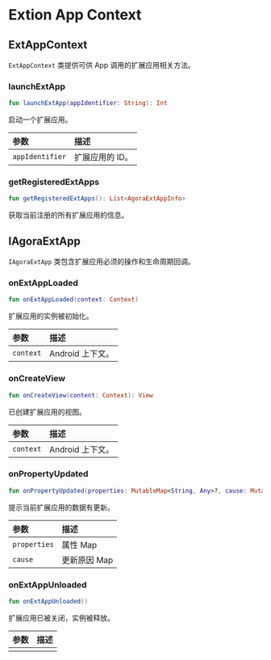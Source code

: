 # Extion App Context

## ExtAppContext

`ExtAppContext` 类提供可供 App 调用的扩展应用相关方法。

### launchExtApp

```kotlin
fun launchExtApp(appIdentifier: String): Int
```

启动一个扩展应用。

| 参数            | 描述            |
| :-------------- | :-------------- |
| `appIdentifier` | 扩展应用的 ID。 |

### getRegisteredExtApps

```kotlin
fun getRegisteredExtApps(): List<AgoraExtAppInfo>
```

获取当前注册的所有扩展应用的信息。

## IAgoraExtApp

`IAgoraExtApp` 类包含扩展应用必须的操作和生命周期回调。

### onExtAppLoaded

```kotlin
fun onExtAppLoaded(context: Context)
```

扩展应用的实例被初始化。

| 参数      | 描述             |
| :-------- | :--------------- |
| `context` | Android 上下文。 |

### onCreateView

```kotlin
fun onCreateView(content: Context): View
```

已创建扩展应用的视图。

| 参数      | 描述             |
| :-------- | :--------------- |
| `context` | Android 上下文。 |

### onPropertyUpdated

```kotlin
fun onPropertyUpdated(properties: MutableMap<String, Any>?, cause: MutableMap<String, Any?>?)
```

提示当前扩展应用的数据有更新。

| 参数         | 描述         |
| :----------- | :----------- |
| `properties` | 属性 Map     |
| `cause`      | 更新原因 Map |

### onExtAppUnloaded

```kotlin
fun onExtAppUnloaded()
```

扩展应用已被关闭，实例被释放。

| 参数 | 描述 |
| :--- | :--- |
|      |      |

